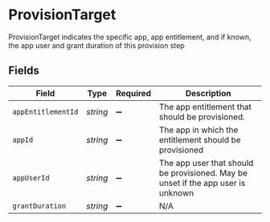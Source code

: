 # ProvisionTarget

ProvisionTarget indicates the specific app, app entitlement, and if known, the app user and grant duration of this provision step


## Fields

| Field                                                                            | Type                                                                             | Required                                                                         | Description                                                                      |
| -------------------------------------------------------------------------------- | -------------------------------------------------------------------------------- | -------------------------------------------------------------------------------- | -------------------------------------------------------------------------------- |
| `appEntitlementId`                                                               | *string*                                                                         | :heavy_minus_sign:                                                               | The app entitlement that should be provisioned.                                  |
| `appId`                                                                          | *string*                                                                         | :heavy_minus_sign:                                                               | The app in which the entitlement should be provisioned                           |
| `appUserId`                                                                      | *string*                                                                         | :heavy_minus_sign:                                                               | The app user that should be provisioned. May be unset if the app user is unknown |
| `grantDuration`                                                                  | *string*                                                                         | :heavy_minus_sign:                                                               | N/A                                                                              |